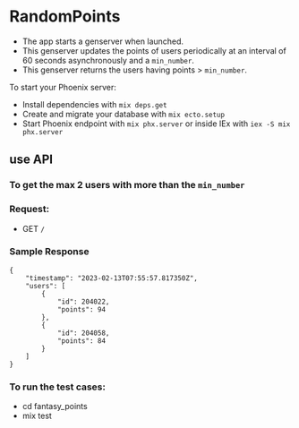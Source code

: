 # RandomPoints

* The app starts a genserver when launched.
 * This genserver updates the points of users periodically at an interval of 60 seconds asynchronously and a `min_number`.
 * This genserver returns the users having points > `min_number`.

To start your Phoenix server:

  * Install dependencies with `mix deps.get`
  * Create and migrate your database with `mix ecto.setup`
  * Start Phoenix endpoint with `mix phx.server` or inside IEx with `iex -S mix phx.server`

## use API
### To get the max 2 users with more than the `min_number`

### Request: 
* GET `/` 

### Sample Response

```
{
    "timestamp": "2023-02-13T07:55:57.817350Z",
    "users": [
        {
            "id": 204022,
            "points": 94
        },
        {
            "id": 204058,
            "points": 84
        }
    ]
}
```

### To run the test cases:
 
 * cd fantasy_points
 * mix test
